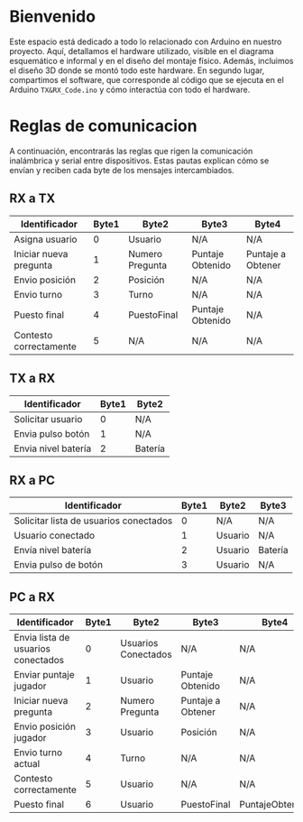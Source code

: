 # Bienvenido
Este espacio está dedicado a todo lo relacionado con Arduino en nuestro proyecto. Aquí, detallamos el hardware utilizado, visible en el diagrama esquemático e informal y en el diseño del montaje físico. Además, incluimos el diseño 3D donde se montó todo este hardware. En segundo lugar, compartimos el software, que corresponde al código que se ejecuta en el Arduino `TX&RX_Code.ino` y cómo interactúa con todo el hardware.

# Reglas de comunicacion
A continuación, encontrarás las reglas que rigen la comunicación inalámbrica y serial entre dispositivos. Estas pautas explican cómo se envían y reciben cada byte de los mensajes intercambiados.

## RX a TX
| Identificador | Byte1 | Byte2 | Byte3 | Byte4 |
| ------------- | ----- | ----- | ----- | ----- |
| Asigna usuario | 0     | Usuario | N/A | N/A |
| Iniciar nueva pregunta | 1     | Numero Pregunta | Puntaje Obtenido | Puntaje a Obtener |
| Envio posición | 2     | Posición | N/A | N/A |
| Envio turno | 3     | Turno | N/A | N/A |
| Puesto final | 4     | PuestoFinal | Puntaje Obtenido | N/A |
| Contesto correctamente | 5     | N/A | N/A | N/A |

## TX a RX
| Identificador | Byte1 | Byte2 |
| ------------- | ----- | ----- |
| Solicitar usuario | 0     | N/A |
| Envia pulso botón | 1     | N/A |
| Envia nivel batería | 2     | Batería |

## RX a PC
| Identificador | Byte1 | Byte2 | Byte3 |
| ------------- | ----- | ----- | ----- |
| Solicitar lista de usuarios conectados | 0     | N/A | N/A |
| Usuario conectado | 1     | Usuario | N/A |
| Envía nivel batería | 2     | Usuario | Batería |
| Envia pulso de botón | 3     | Usuario | N/A |

## PC a RX
| Identificador | Byte1 | Byte2 | Byte3 | Byte4 |
| ------------- | ----- | ----- | ----- | ----- |
| Envia lista de usuarios conectados | 0 | Usuarios Conectados | N/A | N/A |
| Enviar puntaje jugador | 1 | Usuario | Puntaje Obtenido | N/A |
| Iniciar nueva pregunta | 2 | Numero Pregunta | Puntaje a Obtener | N/A |
| Envio posición jugador | 3 | Usuario | Posición | N/A |
| Envio turno actual | 4 | Turno | N/A | N/A |
| Contesto correctamente | 5 | Usuario | N/A | N/A |
| Puesto final | 6 | Usuario | PuestoFinal | PuntajeObtenido |
